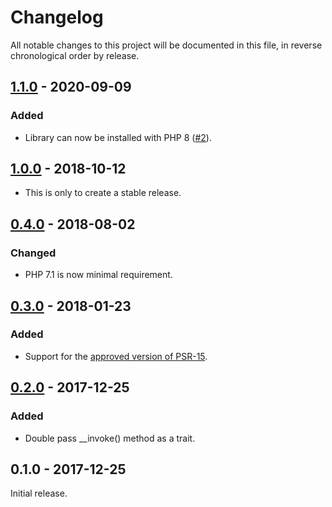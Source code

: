 # Changelog

All notable changes to this project will be documented in this file, in reverse chronological order by release.

## [1.1.0](https://github.com/tuupola/callable-handler/compare/1.0.0...1.1.0) - 2020-09-09
### Added
- Library can now be installed with PHP 8 ([#2](https://github.com/tuupola/callable-handler/pull/2)).

## [1.0.0](https://github.com/tuupola/callable-handler/compare/0.4.0...1.0.0) - 2018-10-12
- This is only to create a stable release.

## [0.4.0](https://github.com/tuupola/callable-handler/compare/0.3.0...0.4.0) - 2018-08-02
### Changed
- PHP 7.1 is now minimal requirement.

## [0.3.0](https://github.com/tuupola/callable-handler/compare/0.2.0...0.3.0) - 2018-01-23
### Added
- Support for the [approved version of PSR-15](https://github.com/php-fig/http-server-middleware).

## [0.2.0](https://github.com/tuupola/callable-handler/compare/0.1.0...0.2.0) - 2017-12-25
### Added
- Double pass __invoke() method as a trait.

## 0.1.0 - 2017-12-25

Initial release.
